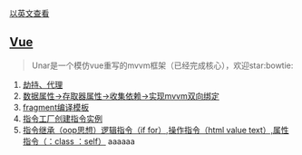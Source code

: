 [以英文查看](https://github.com/lkdghzh/unar.js/blob/master/readme.md)
## [Vue](https://github.com/lkdghzh/unar.js)
> Unar是一个模仿vue重写的mvvm框架（已经完成核心），欢迎star:bowtie:
1. [劫持、代理](https://github.com/lkdghzh/unar.js/blob/master/packages/instance/config.js#L11)
1. [数据属性->存取器属性->收集依赖->实现mvvm双向绑定](https://github.com/lkdghzh/unar.js/blob/master/packages/instance/config.js#L59)
1. [fragment编译模板](https://github.com/lkdghzh/unar.js/blob/master/packages/view/compile.js#L4)
1. [指令工厂创建指令实例](https://github.com/lkdghzh/unar.js/blob/master/packages/view/compile.js#L25)
1. [指令继承（oop思想）逻辑指令（if for）,操作指令（html value text）,属性指令（：class ：self）](https://github.com/lkdghzh/unar.js/tree/master/packages/view/directives)
aaaaaa

